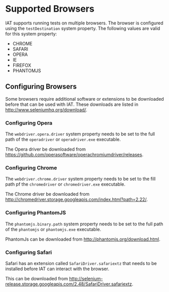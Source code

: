 # Supported Browsers

IAT supports running tests on multiple browsers. The browser is configured using the `testDestination` system property. The following values are valid for this system property:

* CHROME
* SAFARI
* OPERA
* IE
* FIREFOX
* PHANTOMJS

## Configuring Browsers

Some browsers require additional software or extensions to be downloaded before that can be used with IAT. These downloads are listed in http://www.seleniumhq.org/download/.

### Configuring Opera

The `webdriver.opera.driver` system property needs to be set to the full path of the `operadriver` or `operadriver.exe` executable.

The Opera driver be downloaded from https://github.com/operasoftware/operachromiumdriver/releases.

### Configuring Chrome

The `webdriver.chrome.driver` system property needs to be set to the fill path pf the `chromedriver` or `chromedriver.exe` executable.

The Chrome driver be downloaded from http://chromedriver.storage.googleapis.com/index.html?path=2.22/.

### Configuring PhantomJS

The `phantomjs.binary.path` system property needs to be set to the full path of the `phantomjs` or `phantomjs.exe` executable. 

PhantomJs can be downloaded from http://phantomjs.org/download.html.

### Configuring Safari

Safari has an extension called `SafariDriver.safariextz` that needs to be installed before IAT can interact with the browser. 

This can be downloaded from http://selenium-release.storage.googleapis.com/2.48/SafariDriver.safariextz.